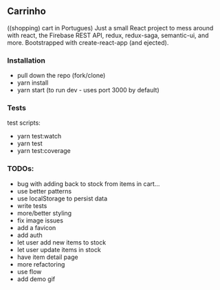 ## Carrinho
((shopping) cart in Portugues)
Just a small React project to mess around with react, the Firebase REST API, redux, redux-saga, semantic-ui, and more.  Bootstrapped with create-react-app (and ejected).

### Installation
- pull down the repo (fork/clone)
- yarn install
- yarn start (to run dev - uses port 3000 by default)


### Tests
test scripts:
- yarn test:watch
- yarn test
- yarn test:coverage


### TODOs:
- bug with adding back to stock from items in cart...
- use better patterns
- use localStorage to persist data
- write tests
- more/better styling
- fix image issues
- add a favicon
- add auth
- let user add new items to stock
- let user update items in stock
- have item detail page
- more refactoring
- use flow
- add demo gif

